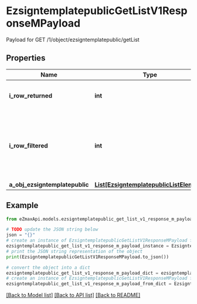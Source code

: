 # EzsigntemplatepublicGetListV1ResponseMPayload

Payload for GET /1/object/ezsigntemplatepublic/getList

## Properties

Name | Type | Description | Notes
------------ | ------------- | ------------- | -------------
**i_row_returned** | **int** | The number of rows returned | 
**i_row_filtered** | **int** | The number of rows matching your filters (if any) or the total number of rows | 
**a_obj_ezsigntemplatepublic** | [**List[EzsigntemplatepublicListElement]**](EzsigntemplatepublicListElement.md) |  | 

## Example

```python
from eZmaxApi.models.ezsigntemplatepublic_get_list_v1_response_m_payload import EzsigntemplatepublicGetListV1ResponseMPayload

# TODO update the JSON string below
json = "{}"
# create an instance of EzsigntemplatepublicGetListV1ResponseMPayload from a JSON string
ezsigntemplatepublic_get_list_v1_response_m_payload_instance = EzsigntemplatepublicGetListV1ResponseMPayload.from_json(json)
# print the JSON string representation of the object
print(EzsigntemplatepublicGetListV1ResponseMPayload.to_json())

# convert the object into a dict
ezsigntemplatepublic_get_list_v1_response_m_payload_dict = ezsigntemplatepublic_get_list_v1_response_m_payload_instance.to_dict()
# create an instance of EzsigntemplatepublicGetListV1ResponseMPayload from a dict
ezsigntemplatepublic_get_list_v1_response_m_payload_from_dict = EzsigntemplatepublicGetListV1ResponseMPayload.from_dict(ezsigntemplatepublic_get_list_v1_response_m_payload_dict)
```
[[Back to Model list]](../README.md#documentation-for-models) [[Back to API list]](../README.md#documentation-for-api-endpoints) [[Back to README]](../README.md)



